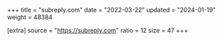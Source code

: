 +++
title = "subreply.com"
date = "2022-03-22"
updated = "2024-01-19"
weight = 48384

[extra]
source = "https://subreply.com"
ratio = 12
size = 47
+++
